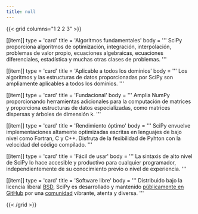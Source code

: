 ```yaml
---
title: null
---
```


{{< grid columns="1 2 2 3" >}}

[[item]]
type = 'card'
title = 'Algoritmos fundamentales'
body = '''
SciPy proporciona algoritmos de optimización, integración, interpolación, problemas de valor propio, ecuaciones algebraicas, ecuaciones diferenciales, estadística y muchas otras clases de problemas.
'''

[[item]]
type = 'card'
title = 'Aplicable a todos los dominios'
body = '''
Los algoritmos y las estructuras de datos proporcionadas por SciPy son ampliamente aplicables a todos los dominios.
'''

[[item]]
type = 'card'
title = 'Fundacional'
body = '''
Amplia NumPy proporcionando herramientas adicionales para la computación de matrices y proporciona estructuras de datos especializadas, como matrices dispersas y árboles de dimensión k.
'''

[[item]]
type = 'card'
title = 'Rendimiento óptimo'
body = '''
SciPy envuelve implementaciones altamente optimizadas escritas en lenguajes de bajo nivel como Fortran, C y C++. Disfruta de la fexibilidad de Pyhton con la velocidad del código compilado.
'''

[[item]]
type = 'card'
title = 'Fácil de usar'
body = '''
La sintaxis de alto nivel de SciPy lo hace accesible y productivo para cualquier programador, independientemente de su conocimiento previo o nivel de experiencia.
'''

[[item]]
type = 'card'
title = 'Software libre'
body = '''
Distribuido bajo la licencia liberal [BSD](https://github.com/scipy/scipy/blob/main/LICENSE.txt), SciPy es desarrollado y mantenido [públicamente en GitHub](https://github.com/scipy/scipy) por una [comunidad](/community) vibrante, atenta y diversa.
'''

{{< /grid >}}
